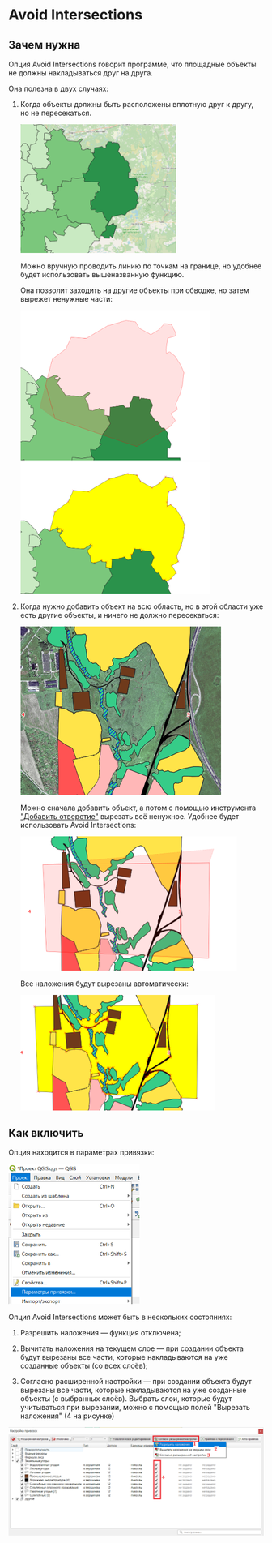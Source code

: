# Avoid Intersections

## Зачем нужна

Опция Avoid Intersections говорит программе, что площадные объекты не должны накладываться друг на друга.

Она полезна в двух случаях:

1. Когда объекты должны быть расположены вплотную друг к другу, но не пересекаться.
   
   <img title="" src="avoid-intersections--example-1.png" alt="avoid-intersections--example-1.png" data-align="center" width="307">
   
   Можно вручную проводить линию по точкам на границе, но удобнее будет использовать вышеназванную функцию.
   
   Она позволит заходить на другие объекты при обводке, но затем вырежет ненужные части:
   
   <img title="" src="avoid-intersections--example-1.1.png" alt="avoid-intersections--example-1.1.png" data-align="center" width="374">
   
   <img title="" src="avoid-intersections--example-1.2.png" alt="avoid-intersections--example-1.2.png" data-align="center" width="375">

2. Когда нужно добавить объект на всю область, но в этой области уже есть другие объекты, и ничего не должно пересекаться:
   
   <img title="" src="avoid-intersections--example-2.png" alt="avoid-intersections--example-2.png" data-align="center" width="396">
   
   Можно сначала добавить объект, а потом с помощью инструмента ["Добавить отверстие"](../add-hole/page.html) вырезать всё ненужное. Удобнее будет использовать Avoid Intersections:
   
   <img title="" src="avoid-intersections--example-2.1.png" alt="avoid-intersections--example-2.1.png" width="427" data-align="center">
   
   Все наложения будут вырезаны автоматически:
   
   <img title="" src="avoid-intersections--example-2.2.png" alt="avoid-intersections--example-2.2.png" data-align="center" width="384">

## Как включить

Опция находится в параметрах привязки:

<img title="" src="avoid-intersections--binding-parameters.png" alt="avoid-intersections--binding-parameters.png" data-align="center" width="259">

Опция Avoid Intersections может быть в нескольких состояниях:

1. Разрешить наложения &mdash; функция отключена;

2. Вычитать наложения на текущем слое &mdash; при создании объекта будут вырезаны все части, которые накладываются на уже созданные объекты (со всех слоёв);

3. Согласно расширенной настройки &mdash; при создании объекта будут вырезаны все части, которые накладываются на уже созданные объекты (с выбранных слоёв). Выбрать слои, которые будут учитываться при вырезании, можно с помощью полей "Вырезать наложения" (4 на рисунке)

<img src="avoid-intersections--parameters.png" title="" alt="avoid-intersections--parameters.png" data-align="center">

